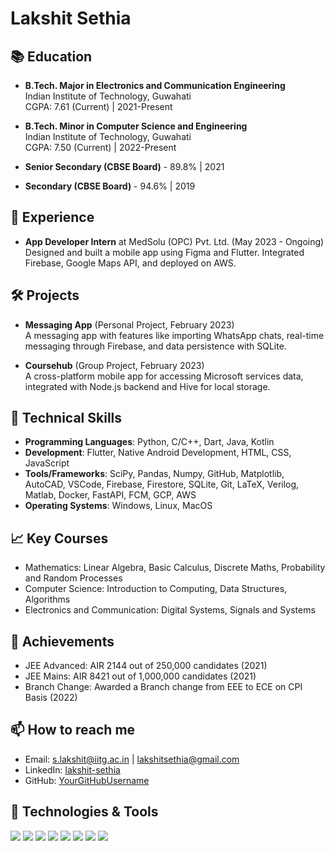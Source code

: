 # Lakshit Sethia

## 📚 Education
- **B.Tech. Major in Electronics and Communication Engineering** \
  Indian Institute of Technology, Guwahati \
  CGPA: 7.61 (Current) | 2021-Present

- **B.Tech. Minor in Computer Science and Engineering** \
  Indian Institute of Technology, Guwahati \
  CGPA: 7.50 (Current) | 2022-Present

- **Senior Secondary (CBSE Board)** - 89.8% | 2021

- **Secondary (CBSE Board)** - 94.6% | 2019

## 💼 Experience
- **App Developer Intern** at MedSolu (OPC) Pvt. Ltd. (May 2023 - Ongoing) \
  Designed and built a mobile app using Figma and Flutter. Integrated Firebase, Google Maps API, and deployed on AWS.

## 🛠 Projects
- **Messaging App** (Personal Project, February 2023) \
  A messaging app with features like importing WhatsApp chats, real-time messaging through Firebase, and data persistence with SQLite.

- **Coursehub** (Group Project, February 2023) \
  A cross-platform mobile app for accessing Microsoft services data, integrated with Node.js backend and Hive for local storage.

## 🧰 Technical Skills
- **Programming Languages**: Python, C/C++, Dart, Java, Kotlin
- **Development**: Flutter, Native Android Development, HTML, CSS, JavaScript
- **Tools/Frameworks**: SciPy, Pandas, Numpy, GitHub, Matplotlib, AutoCAD, VSCode, Firebase, Firestore, SQLite, Git, LaTeX, Verilog, Matlab, Docker, FastAPI, FCM, GCP, AWS
- **Operating Systems**: Windows, Linux, MacOS

## 📈 Key Courses
- Mathematics: Linear Algebra, Basic Calculus, Discrete Maths, Probability and Random Processes
- Computer Science: Introduction to Computing, Data Structures, Algorithms
- Electronics and Communication: Digital Systems, Signals and Systems

## 🏅 Achievements
- JEE Advanced: AIR 2144 out of 250,000 candidates (2021)
- JEE Mains: AIR 8421 out of 1,000,000 candidates (2021)
- Branch Change: Awarded a Branch change from EEE to ECE on CPI Basis (2022)

## 📫 How to reach me
- Email: [s.lakshit@iitg.ac.in](mailto:s.lakshit@iitg.ac.in) | [lakshitsethia@gmail.com](mailto:lakshitsethia@gmail.com)
- LinkedIn: [lakshit-sethia](https://linkedin.com/in/lakshit-sethia)
- GitHub: [YourGitHubUsername](https://github.com/YourGitHubUsername)

## 🔧 Technologies & Tools
![](https://img.shields.io/badge/Code-Python-blue)
![](https://img.shields.io/badge/Code-C%2FC%2B%2B-blue)
![](https://img.shields.io/badge/Code-Dart-blue)
![](https://img.shields.io/badge/Framework-Flutter-blue)
![](https://img.shields.io/badge/Database-Firebase-orange)
![](https://img.shields.io/badge/Tools-Docker-blue)
![](https://img.shields.io/badge/Cloud-AWS-orange)
![](https://img.shields.io/badge/Cloud-GCP-blue)
